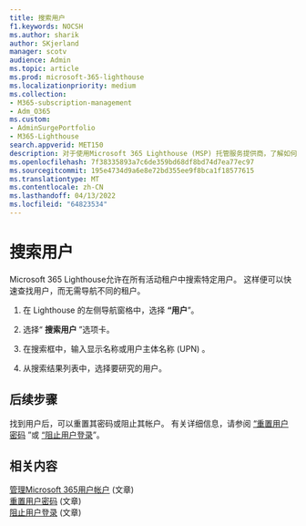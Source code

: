 ```yaml
---
title: 搜索用户
f1.keywords: NOCSH
ms.author: sharik
author: SKjerland
manager: scotv
audience: Admin
ms.topic: article
ms.prod: microsoft-365-lighthouse
ms.localizationpriority: medium
ms.collection:
- M365-subscription-management
- Adm_O365
ms.custom:
- AdminSurgePortfolio
- M365-Lighthouse
search.appverid: MET150
description: 对于使用Microsoft 365 Lighthouse (MSP) 托管服务提供商，了解如何搜索用户。
ms.openlocfilehash: 7f38335893a7c6de359bd68df8bd74d7ea77ec97
ms.sourcegitcommit: 195e4734d9a6e8e72bd355ee9f8bca1f18577615
ms.translationtype: MT
ms.contentlocale: zh-CN
ms.lasthandoff: 04/13/2022
ms.locfileid: "64823534"
---
```

# <a name="search-for-users"></a>搜索用户

Microsoft 365 Lighthouse允许在所有活动租户中搜索特定用户。 这样便可以快速查找用户，而无需导航不同的租户。

1. 在 Lighthouse 的左侧导航窗格中，选择 **“用户**”。

2. 选择“ **搜索用户** ”选项卡。

3. 在搜索框中，输入显示名称或用户主体名称 (UPN) 。

4. 从搜索结果列表中，选择要研究的用户。

## <a name="next-steps"></a>后续步骤

找到用户后，可以重置其密码或阻止其帐户。 有关详细信息，请参阅 [“重置用户密码](m365-lighthouse-reset-user-password.md) ”或 [“阻止用户登录](m365-lighthouse-block-user-signin.md)”。

## <a name="related-content"></a>相关内容

[管理Microsoft 365用户帐户](../enterprise/manage-microsoft-365-accounts.md) (文章) \
[重置用户密码](m365-lighthouse-reset-user-password.md) (文章) \
[阻止用户登录](m365-lighthouse-block-user-signin.md) (文章) 
